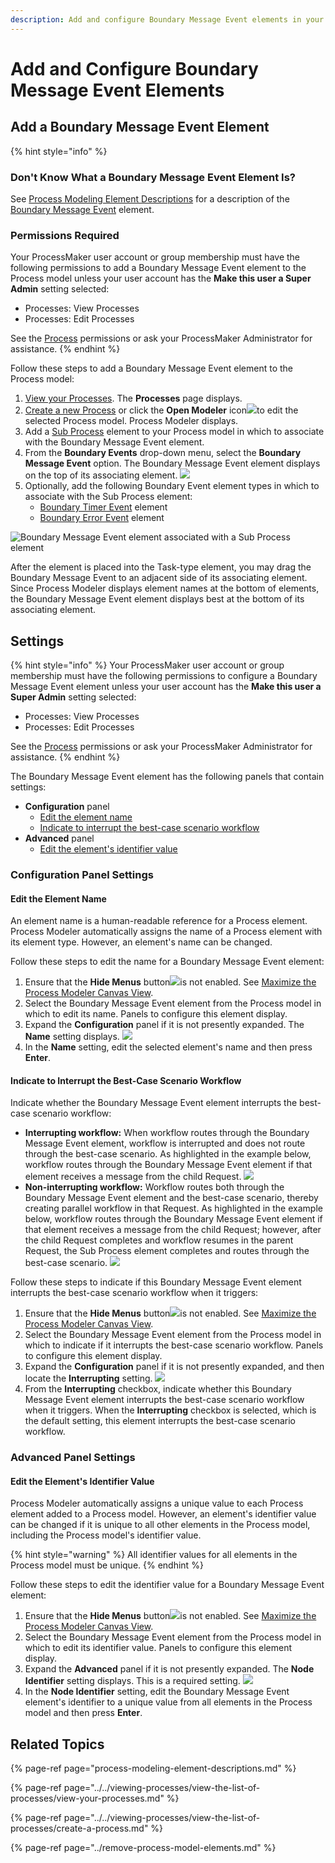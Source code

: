 ```yaml
---
description: Add and configure Boundary Message Event elements in your Process model.
---
```


# Add and Configure Boundary Message Event Elements

## Add a Boundary Message Event Element

{% hint style="info" %}
### Don't Know What a Boundary Message Event Element Is?

See [Process Modeling Element Descriptions](process-modeling-element-descriptions.md) for a description of the [Boundary Message Event](process-modeling-element-descriptions.md#boundary-message-event) element.

### Permissions Required

Your ProcessMaker user account or group membership must have the following permissions to add a Boundary Message Event element to the Process model unless your user account has the **Make this user a Super Admin** setting selected:

* Processes: View Processes
* Processes: Edit Processes

See the [Process](../../../processmaker-administration/permission-descriptions-for-users-and-groups.md#processes) permissions or ask your ProcessMaker Administrator for assistance.
{% endhint %}

Follow these steps to add a Boundary Message Event element to the Process model:

1. [View your Processes](../../viewing-processes/view-the-list-of-processes/view-your-processes.md#view-all-active-processes). The **Processes** page displays.
2. [Create a new Process](../../viewing-processes/view-the-list-of-processes/create-a-process.md) or click the **Open Modeler** icon![](../../../.gitbook/assets/open-modeler-edit-icon-processes-page-processes.png)to edit the selected Process model. Process Modeler displays.
3. Add a [Sub Process](process-modeling-element-descriptions.md#sub-process) element to your Process model in which to associate with the Boundary Message Event element.
4. From the **Boundary Events** drop-down menu, select the **Boundary Message Event** option. The Boundary Message Event element displays on the top of its associating element. ![](../../../.gitbook/assets/boundary-message-event-selection-process-modeler-processes.png) 
5. Optionally, add the following Boundary Event element types in which to associate with the Sub Process element:
   * [Boundary Timer Event](add-and-configure-boundary-error-event-elements.md#add-a-boundary-error-event-element) element
   * [Boundary Error Event](add-and-configure-boundary-error-event-elements.md#add-a-boundary-error-event-element) element

![Boundary Message Event element associated with a Sub Process element](../../../.gitbook/assets/boundary-message-event-process-modeler-processes.png)

After the element is placed into the Task-type element, you may drag the Boundary Message Event to an adjacent side of its associating element. Since Process Modeler displays element names at the bottom of elements, the Boundary Message Event element displays best at the bottom of its associating element.

## Settings

{% hint style="info" %}
Your ProcessMaker user account or group membership must have the following permissions to configure a Boundary Message Event element unless your user account has the **Make this user a Super Admin** setting selected:

* Processes: View Processes
* Processes: Edit Processes

See the [Process](../../../processmaker-administration/permission-descriptions-for-users-and-groups.md#processes) permissions or ask your ProcessMaker Administrator for assistance.
{% endhint %}

The Boundary Message Event element has the following panels that contain settings:

* **Configuration** panel
  * [Edit the element name](add-and-configure-boundary-message-event-elements.md#edit-the-element-name)
  * [Indicate to interrupt the best-case scenario workflow](add-and-configure-boundary-message-event-elements.md#indicate-to-interrupt-the-best-case-scenario-workflow)
* **Advanced** panel
  * [Edit the element's identifier value](add-and-configure-boundary-message-event-elements.md#edit-the-elements-identifier-value)

### Configuration Panel Settings

#### Edit the Element Name

An element name is a human-readable reference for a Process element. Process Modeler automatically assigns the name of a Process element with its element type. However, an element's name can be changed.

Follow these steps to edit the name for a Boundary Message Event element:

1. Ensure that the **Hide Menus** button![](../../../.gitbook/assets/hide-menus-button-process-modeler-processes.png)is not enabled. See [Maximize the Process Modeler Canvas View](../navigate-around-your-process-model.md#maximize-the-process-modeler-canvas-view).
2. Select the Boundary Message Event element from the Process model in which to edit its name. Panels to configure this element display.
3. Expand the **Configuration** panel if it is not presently expanded. The **Name** setting displays. ![](../../../.gitbook/assets/boundary-message-event-configuration-name-process-modeler-processes.png) 
4. In the **Name** setting, edit the selected element's name and then press **Enter**.

#### Indicate to Interrupt the Best-Case Scenario Workflow

Indicate whether the Boundary Message Event element interrupts the best-case scenario workflow:

* **Interrupting workflow:** When workflow routes through the Boundary Message Event element, workflow is interrupted and does not route through the best-case scenario. As highlighted in the example below, workflow routes through the Boundary Message Event element if that element receives a message from the child Request. ![](../../../.gitbook/assets/boundary-message-event-interrupting.png) 
* **Non-interrupting workflow:** Workflow routes both through the Boundary Message Event element and the best-case scenario, thereby creating parallel workflow in that Request. As highlighted in the example below, workflow routes through the Boundary Message Event element if that element receives a message from the child Request; however, after the child Request completes and workflow resumes in the parent Request, the Sub Process element completes and routes through the best-case scenario. ![](../../../.gitbook/assets/boundary-message-event-non-interrupting.png)

Follow these steps to indicate if this Boundary Message Event element interrupts the best-case scenario workflow when it triggers:

1. Ensure that the **Hide Menus** button![](../../../.gitbook/assets/hide-menus-button-process-modeler-processes.png)is not enabled. See [Maximize the Process Modeler Canvas View](../navigate-around-your-process-model.md#maximize-the-process-modeler-canvas-view).
2. Select the Boundary Message Event element from the Process model in which to indicate if it interrupts the best-case scenario workflow. Panels to configure this element display.
3. Expand the **Configuration** panel if it is not presently expanded, and then locate the **Interrupting** setting. ![](../../../.gitbook/assets/interrupting-boundary-event-process-modeler-processes.png) 
4. From the **Interrupting** checkbox, indicate whether this Boundary Message Event element interrupts the best-case scenario workflow when it triggers. When the **Interrupting** checkbox is selected, which is the default setting, this element interrupts the best-case scenario workflow.

### Advanced Panel Settings

#### Edit the Element's Identifier Value

Process Modeler automatically assigns a unique value to each Process element added to a Process model. However, an element's identifier value can be changed if it is unique to all other elements in the Process model, including the Process model's identifier value.

{% hint style="warning" %}
All identifier values for all elements in the Process model must be unique.
{% endhint %}

Follow these steps to edit the identifier value for a Boundary Message Event element:

1. Ensure that the **Hide Menus** button![](../../../.gitbook/assets/hide-menus-button-process-modeler-processes.png)is not enabled. See [Maximize the Process Modeler Canvas View](../navigate-around-your-process-model.md#maximize-the-process-modeler-canvas-view).
2. Select the Boundary Message Event element from the Process model in which to edit its identifier value. Panels to configure this element display.
3. Expand the **Advanced** panel if it is not presently expanded. The **Node Identifier** setting displays. This is a required setting. ![](../../../.gitbook/assets/boundary-message-event-configuration-identifier-process-modeler-processes.png) 
4. In the **Node Identifier** setting, edit the Boundary Message Event element's identifier to a unique value from all elements in the Process model and then press **Enter**.

## Related Topics

{% page-ref page="process-modeling-element-descriptions.md" %}

{% page-ref page="../../viewing-processes/view-the-list-of-processes/view-your-processes.md" %}

{% page-ref page="../../viewing-processes/view-the-list-of-processes/create-a-process.md" %}

{% page-ref page="../remove-process-model-elements.md" %}

